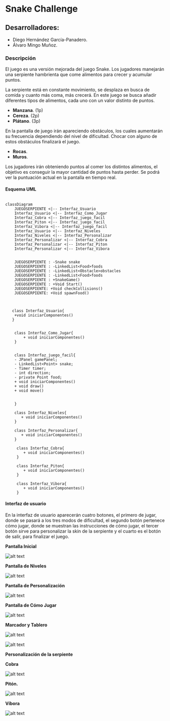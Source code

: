 #  Snake Challenge
## Desarrolladores:
- Diego Hernández García-Panadero. 
- Álvaro Mingo Muñoz.

###  Descripción
El juego es una versión mejorada del juego Snake. Los jugadores manejarán una
serpiente hambrienta que come alimentos para crecer y acumular puntos.

La serpiente está en constante movimiento, se desplaza en busca de comida y cuanto
más coma, más crecerá.
En este juego se busca añadir diferentes tipos de alimentos, cada uno con un valor
distinto de puntos.
- **Manzana**. (1p)
- **Cereza**. (2p)
- **Plátano**. (3p)

En la pantalla de juego irán apareciendo obstáculos, los cuales aumentarán su frecuencia
dependiendo del nivel de dificultad. Chocar con alguno de estos obstáculos finalizará el juego.
- **Rocas**.
- **Muros**.

Los jugadores irán obteniendo puntos al comer los distintos alimentos, el objetivo es
conseguir la mayor cantidad de puntos hasta perder. Se podrá ver la puntuación actual
en la pantalla en tiempo real.

#### __Esquema UML__

```mermaid

classDiagram
    JUEGOSERPIENTE <|-- Interfaz_Usuario
    Interfaz_Usuario <|-- Interfaz_Como_Jugar
    Interfaz_Cobra <|-- Interfaz_juego_facil
    Interfaz_Piton <|-- Interfaz_juego_facil
    Interfaz_Vibora <|-- Interfaz_juego_facil
    Interfaz_Usuario <|-- Interfaz_Niveles
    Interfaz_Niveles <|-- Interfaz_Personalizar
    Interfaz_Personalizar <|-- Interfaz_Cobra
    Interfaz_Personalizar <|-- Interfaz_Piton
    Interfaz_Personalizar <|-- Interfaz_Vibora


    JUEGOSERPIENTE : -Snake snake
    JUEGOSERPIENTE : -LinkedList<Food>foods
    JUEGOSERPIENTE : -LinkedList<Obstacle>obstacles
    JUEGOSERPIENTE : -LinkedList<Food>foods
    JUEGOSERPIENTE : +SnakeGame()
    JUEGOSERPIENTE : +Void Start()
    JUEGOSERPIENTE: +Void checkCollisions()
    JUEGOSERPIENTE: +Void spawnFood()

    

   class Interfaz_Usuario{ 
    +void iniciarComponentes()
   }
 

    class Interfaz_Como_Jugar{
        + void iniciarComponentes()
    }


    class Interfaz_juego_facil{
    - JPanel gamePanel;
    - LinkedList<Point> snake;
    - Timer timer;
    - int direction;
    - private Point food;
    + void iniciarComponentes()
    + void draw()
    + void move()


    }

    class Interfaz_Niveles{
       + void iniciarComponentes()
    }

    class Interfaz_Personalizar{
       + void iniciarComponentes()
    }

     class Interfaz_Cobra{
        + void iniciarComponentes()
     }

     class Interfaz_Piton{
        + void iniciarComponentes()
     }

     class Interfaz_Vibora{
        + void iniciarComponentes()
     }

```

#### Interfaz de usuario

En la interfaz de usuario aparecerán cuatro botones, el primero de jugar, donde se
pasará a los tres modos de dificultad, el segundo botón pertenece cómo jugar, donde se
muestran las instrucciones de cómo jugar, el tercer botón sirve para personalizar la skin
de la serpiente y el cuarto es el botón de salir, para finalizar el juego.


**Pantalla Inicial**

![alt text](https://media.discordapp.net/attachments/1155565182584627280/1171145032158412861/image.png?ex=655b9cce&is=654927ce&hm=22dd7376a5a56399ca134348a1c64d6335a4383f089b9e9c7fb318866a3390d4&=)

**Pantalla de Niveles**

![alt text](https://cdn.discordapp.com/attachments/1155565182584627280/1163522767258398760/image.png?ex=653fe204&is=652d6d04&hm=4f8709773805420dbd7b68c391b10579f42b957cccf730f9e0d27b6e4d7afa5d&)


**Pantalla de Personalización**

![alt text](https://cdn.discordapp.com/attachments/1155565182584627280/1163522953590341722/image.png?ex=653fe231&is=652d6d31&hm=3259e88cf23c21f90e328d811e836cdfc424f8890702261b717d1cee8afe7c08&)


**Pantalla de Cómo Jugar**

![alt text](https://cdn.discordapp.com/attachments/1155565182584627280/1163522890042441728/image.png?ex=653fe222&is=652d6d22&hm=8e2046f2f04d3953e92e93569775c58dceac48ee1f75361edd4f26ba2e50a7c3&)


**Marcador y Tablero**

![alt text](https://cdn.discordapp.com/attachments/1155565182584627280/1162155862111047710/image.png?ex=653ae8fd&is=652873fd&hm=47213d759133f3cea613afac45ac06b4d070ee0e3b5f7e4f76a9ad5ebf82ae06&)

![alt text](https://cdn.discordapp.com/attachments/1155565182584627280/1160891183246090320/image.png?ex=65364f2a&is=6523da2a&hm=146db4d04415454f520c7e7c8e678871539bd7d31f2886d9eb27c0286f253af9&)

**Personalización de la serpiente**


**Cobra**

![alt text](https://cdn.discordapp.com/attachments/1155565182584627280/1171136205354700981/cobra.png?ex=655b9496&is=65491f96&hm=34b27f165e6cd8570b7753ccb858dd570567add485d2557b619c98ed05c9dec1&)

**Pitón.**

![alt text](https://cdn.discordapp.com/attachments/1159130537831694397/1170875111197376542/piton.jpg?ex=655aa16c&is=65482c6c&hm=a0a31393de1f4aae8ff60a1d76c93e3e5ca9d1f4f8bba3aaeb1623b84be6cf11&)

**Víbora**

![alt text](https://cdn.discordapp.com/attachments/1155565182584627280/1171136377115643914/vibora.png?ex=655b94be&is=65491fbe&hm=afc943d30d697bdd1e86f0d41578d084b59009a781755241199ba378ab074333&)



